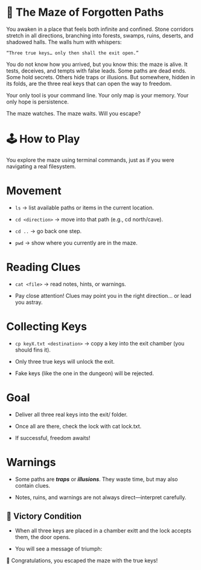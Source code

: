 # 🌌 The Maze of Forgotten Paths 

You awaken in a place that feels both infinite and confined.
Stone corridors stretch in all directions, branching into forests, swamps, ruins, deserts, and shadowed halls.
The walls hum with whispers:

``“Three true keys… only then shall the exit open.”``

You do not know how you arrived, but you know this: the maze is alive. It tests, deceives, and tempts with false leads. Some paths are dead ends. Some hold secrets. Others hide traps or illusions. But somewhere, hidden in its folds, are the three real keys that can open the way to freedom.

Your only tool is your command line.
Your only map is your memory.
Your only hope is persistence.

The maze watches.
The maze waits.
Will you escape?

# 🕹️ How to Play

You explore the maze using terminal commands, just as if you were navigating a real filesystem.

# Movement

* ```ls``` → list available paths or items in the current location.

* ```cd <direction>``` → move into that path (e.g., cd north/cave).

* ```cd ..``` → go back one step.

* ```pwd``` → show where you currently are in the maze.

# Reading Clues

* ```cat <file>``` → read notes, hints, or warnings.

* Pay close attention! Clues may point you in the right direction… or lead you astray.

# Collecting Keys

* ```cp keyX.txt <destination>``` → copy a key into the exit chamber (you should fins it).

* Only three true keys will unlock the exit.

* Fake keys (like the one in the dungeon) will be rejected.

# Goal

* Deliver all three real keys into the exit/ folder.

* Once all are there, check the lock with cat lock.txt.

* If successful, freedom awaits!

# Warnings

* Some paths are ***traps*** or ***illusions***. They waste time, but may also contain clues.

* Notes, ruins, and warnings are not always direct—interpret carefully.

## 🎯 Victory Condition

* When all three keys are placed in a chamber exitt and the lock accepts them, the door opens.
<!-- /east/tunnel/chamber/exit/ -->
* You will see a message of triumph:

🎉 Congratulations, you escaped the maze with the true keys!
